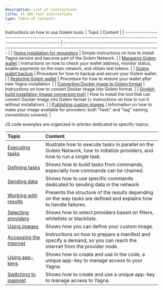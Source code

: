 ```yaml
---
description: List of instructions
title: JS SDK tool instructions
type: Table of Contents
---
```


Instructions on how to use Golem tools:
| Topic | Content |
| :-------------------------------------------------------------------------------------------------------------------------- | :------------------------------------------------------------------------------------------------------------------------------ |
| [Yagna installation for requestors](/docs/creators/javascript/examples/tools/yagna-installation-for-requestors) | Simple instructions on how to install Yagna service and become part of the Golem Network. |
| [Managing Golem wallet](/docs/creators/javascript/examples/tools/managing-golem-wallet) | Instructions on how to check your wallet address, monitor status, enable payments on the main network, and obtain test tokens. |
| [Golem wallet backup](/docs/creators/javascript/examples/tools/golem-wallet-backup) | Procedure for how to backup and secure your Golem wallet. |
| [Restoring Golem wallet](/docs/creators/javascript/examples/tools/restoring-golem-wallet) | Procedure for how to restore your wallet after new Yagna installation. |
| [Converting Docker image to Golem format](/docs/creators/javascript/examples/tools/converting-docker-image-to-golem-format) | Instructions on how to convert Docker image into Golem format. |
| [Gvmkit-build installation (image conversion tool)](/docs/creators/javascript/examples/tools/gvmkit-build-installation) | How to install the tool that can convert Docker image into Golem format (+ instructions on how to run it without installation). |
| [Publishing custom images](/docs/creators/javascript/examples/tools/publishing-custom-images) | Information on how to make your image available for providers: both "hash" and "tag" naming conventions covered. |

JS code examples are organized in articles dedicated to specific topics:

| Topic                                                                           | Content                                                                                                                      |
| :------------------------------------------------------------------------------ | :--------------------------------------------------------------------------------------------------------------------------- |
| [Executing tasks](/docs/creators/javascript/examples/executing-tasks)           | Illustrate how to execute tasks in parallel on the Golem Network, how to initialize providers, and how to run a single task. |
| [Defining tasks](/docs/creators/javascript/examples/composing-tasks)            | Shows how to build tasks from commands, especially how commands can be chained.                                              |
| [Sending data](/docs/creators/javascript/examples/transferring-data)            | Shows how to use specific commands dedicated to sending data in the network.                                                 |
| [Working with results](/docs/creators/javascript/examples/working-with-results) | Presents the structure of the results depending on the way tasks are defined and explains how to handle failures.            |
| [Selecting providers](/docs/creators/javascript/examples/selecting-providers)   | Shows how to select providers based on filters, whitelists or blacklists.                                                    |
| [Using images](/docs/creators/javascript/examples/working-with-images)          | Shows how you can define your custom image.                                                                                  |
| [Accessing the Internet](/docs/creators/javascript/examples/accessing-internet) | Instructions on how to prepare a manifest and specify a demand, so you can reach the internet from the provider node.        |
| [Using app-keys](/docs/creators/javascript/examples/using-app-keys)             | Shows how to create and use in the code, a unique app-key to manage access to your Yagna.                                    |
| [Switching to mainnet](/docs/creators/javascript/examples/switching-to-mainnet) | Shows how to create and use a unique app-key to manage access to Yagna.                                                      |
